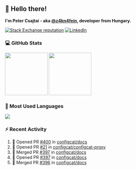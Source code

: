 ## 👋 Hello there!

**I'm Peter Csajtai - aka [@z4kn4fein](https://github.com/z4kn4fein), developer from Hungary.**

[![Stack Exchange reputation](https://img.shields.io/stackexchange/stackoverflow/r/8700582?color=orange&label=reputation&logo=stackoverflow&style=for-the-badge)](https://stackoverflow.com/users/8700582)
[![LinkedIn](https://img.shields.io/badge/linkedin-%230077B5.svg?style=for-the-badge&logo=linkedin&logoColor=white)](https://www.linkedin.com/in/csajtai-p%C3%A9ter-45395341/)

### 💻 GitHub Stats

<div>
  <img height="140px" src="https://github-readme-stats-pcsajtai.vercel.app/api?username=z4kn4fein&show_icons=true&hide_border=true&count_private=true&custom_title=Stats&theme=dracula&line_height=24&hide_title=true">
  <img height="140px" src="https://streak-stats.demolab.com?user=z4kn4fein&theme=dracula&hide_border=true">
  
</div>

### :toolbox: Most Used Languages

<img src="https://github-readme-stats-pcsajtai.vercel.app/api/top-langs/?username=z4kn4fein&theme=dracula&hide_border=true&layout=compact&langs_count=8&hide_title=true">

### :zap: Recent Activity

<!--START_SECTION:activity-->
1. 💪 Opened PR [#400](https://github.com/configcat/docs/pull/400) in [configcat/docs](https://github.com/configcat/docs)
2. 💪 Opened PR [#21](https://github.com/configcat/configcat-proxy/pull/21) in [configcat/configcat-proxy](https://github.com/configcat/configcat-proxy)
3. 🎉 Merged PR [#397](https://github.com/configcat/docs/pull/397) in [configcat/docs](https://github.com/configcat/docs)
4. 💪 Opened PR [#397](https://github.com/configcat/docs/pull/397) in [configcat/docs](https://github.com/configcat/docs)
5. 🎉 Merged PR [#396](https://github.com/configcat/docs/pull/396) in [configcat/docs](https://github.com/configcat/docs)
<!--END_SECTION:activity-->
